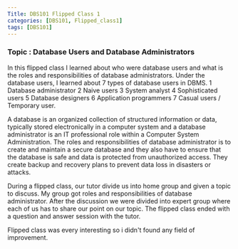 ```yaml
---
Title: DBS101 Flipped Class 1
categories: [DBS101, Flipped_class1]
tags: [DBS101]
---
```


### Topic : Database Users and Database Administrators

In this flipped class I learned about who were database users and what is the roles and responsibilities of database administrators. Under the database users, I learned about 7 types of database users in DBMS. 
1 Database administrator
2 Naive users
3 System analyst
4 Sophisticated users
5 Database designers
6 Application programmers
7 Casual users / Temporary user.

A database is an organized collection of structured information or data, typically stored electronically in a computer system and a database administrator is an IT professional role within a Computer System Administration. The roles and responsibilities of database administrator is to create and maintain a secure database and they also have to ensure that the database is safe and  data is protected from unauthorized access. They create backup and recovery plans to prevent data loss in disasters or attacks.

During a flipped class, our tutor divide us into home group and given a topic to discuss. My group got roles and responsibilities of database administrator. After the discussion we were divided into expert group where each of us has to share our point on our topic. The flipped class ended with a question and answer session with the tutor.

Flipped class was every interesting so i didn't found any field of improvement.
